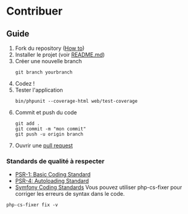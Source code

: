 Contribuer
==========
## Guide
1. Fork du repository
([How to](https://help.github.com/en/github/getting-started-with-github/fork-a-repo))
2. Installer le projet (voir [README.md](https://github.com/IVAN-URBACZKA/todo-co/blob/master/README.md))
3. Créer une nouvelle branch
    ```
    git branch yourbranch
    ```
4. Codez !
5. Tester l'application
    ```
    bin/phpunit --coverage-html web/test-coverage
    ```
6. Commit et push du code
    ```
    git add .
    git commit -m "mon commit"
    git push -u origin branch
    ```
7. Ouvrir une [pull request](https://help.github.com/en/github/collaborating-with-issues-and-pull-requests/about-pull-requests)

### Standards de qualité à respecter
- [PSR-1: Basic Coding Standard](https://github.com/php-fig/fig-standards/blob/master/accepted/PSR-1-basic-coding-standard.md)
- [PSR-4: Autoloading Standard](https://github.com/php-fig/fig-standards/blob/master/accepted/PSR-4-autoloader.md)
- [Symfony Coding Standards](https://symfony.com/doc/current/contributing/code/standards.html)
Vous pouvez utiliser php-cs-fixer pour corriger les erreurs de syntax dans le code.
```
php-cs-fixer fix -v
```
